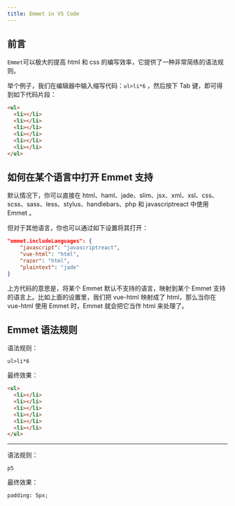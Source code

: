 ```yaml
---
title: Emmet in VS Code
---
```


## 前言

`Emmet`可以极大的提高 html 和 css 的编写效率，它提供了一种非常简练的语法规则。

举个例子，我们在编辑器中输入缩写代码：`ul>li*6` ，然后按下 Tab 键，即可得到如下代码片段：

```html
<ul>
  <li></li>
  <li></li>
  <li></li>
  <li></li>
  <li></li>
  <li></li>
</ul>
```

## 如何在某个语言中打开 Emmet 支持

默认情况下，你可以直接在 html、haml、jade、slim、jsx、xml、xsl、css、scss、sass、less、stylus、handlebars、php 和 javascriptreact 中使用 Emmet 。

但对于其他语言，你也可以通过如下设置将其打开：

```json
"emmet.includeLanguages": {
    "javascript": "javascriptreact",
    "vue-html": "html",
    "razor": "html",
    "plaintext": "jade"
}

```

上方代码的意思是，将某个 Emmet 默认不支持的语言，映射到某个 Emmet 支持的语言上。比如上面的设置里，我们把 vue-html 映射成了 html，那么当你在 vue-html 使用 Emmet 时，Emmet 就会把它当作 html 来处理了。

## Emmet 语法规则

语法规则：

```
ul>li*6
```

最终效果：

```html
<ul>
  <li></li>
  <li></li>
  <li></li>
  <li></li>
  <li></li>
  <li></li>
</ul>
```

---

语法规则：

```
p5

```

最终效果：

```
padding: 5px;
```
